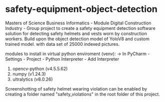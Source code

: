 # safety-equipment-object-detection
Masters of Science Business Informatics - Module Digital Construction Industry - Group project to create a safety equipment detection software solution for detecting safety helmets and vests worn by construction workers. Build upon the object detection model of YoloV8 and custom trained model. with data set of 25000 indexed pictures.

modules to install in virtual python enviroment (venv):
-> In PyCharm - Settings - Project - Python Interpreter - Add Interpreter

1. opencv-python (v4.5.5.62)
2. numpy (v1.24.3)
3. ultralytics (v8.0.26)


Screenshotting of safety helmet wearing violation can be enabled by creating a folder named "safety_violations" in the root folder of this project.

